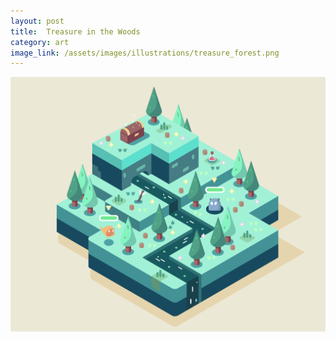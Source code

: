 ```yaml
---
layout: post
title:  Treasure in the Woods
category: art
image_link: /assets/images/illustrations/treasure_forest.png
---
```


<img src="/assets/images/illustrations/treasure_forest.png">